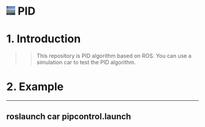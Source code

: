 [<img height="23" src="https://github.com/lh9171338/Outline/blob/master/icon.jpg"/>](https://github.com/lh9171338/Outline) PID
===

# 1. Introduction
>>This repository is PID algorithm based on ROS. You can use a simulation car to test the PID algorithm.

# 2. Example
---
roslaunch car pipcontrol.launch
---
